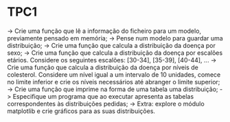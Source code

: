 # TPC1
-> Crie uma função que lê a informação do ficheiro para um modelo, previamente pensado em memória;
-> Pense num modelo para guardar uma distribuição;
-> Crie uma função que calcula a distribuição da doença por sexo;
-> Crie uma função que calcula a distribuição da doença por escalões etários. Considere os seguintes escalões: [30-34], [35-39], [40-44], ...
-> Crie uma função que calcula a distribuição da doença por níveis de colesterol. Considere um nível igual a um intervalo de 10 unidades, comece no limite inferior e crie os níveis necessários até abranger o limite superior;
-> Crie uma função que imprime na forma de uma tabela uma distribuição;
-> Especifique um programa que ao executar apresenta as tabelas correspondentes às distribuições pedidas;
-> Extra: explore o módulo matplotlib e crie gráficos para as suas distribuições.